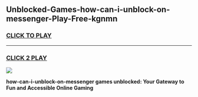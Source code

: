 
## Unblocked-Games-how-can-i-unblock-on-messenger-Play-Free-kgnmn
<h3>
<a href="https://premium76.site?title=how-can-i-unblock-on-messenger&ref=23A">CLICK TO PLAY</a></h3>
<hr>

<h3>
<a href="https://premium76.site?title=how-can-i-unblock-on-messenger&ref=23A">CLICK 2 PLAY</a>
  
</h3>

<a href="https://premium76.site?title=how-can-i-unblock-on-messenger&ref=23A"><img src="https://clearcache.store/games.png"></a>


**how-can-i-unblock-on-messenger games unblocked: Your Gateway to Fun and Accessible Online Gaming**
